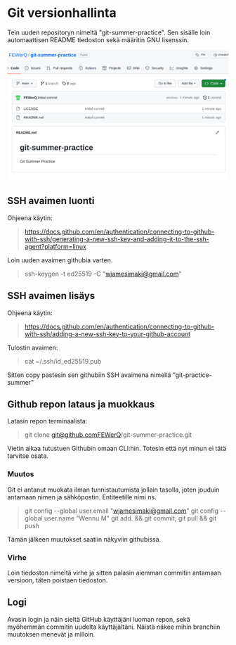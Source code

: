 # Git versionhallinta

Tein uuden repositoryn nimeltä "git-summer-practice". Sen sisälle loin automaattisen README tiedoston sekä määritin GNU lisenssin.

![alkutilanne](screenshots/h3-newrepo.png)

## SSH avaimen luonti

Ohjeena käytin:
> https://docs.github.com/en/authentication/connecting-to-github-with-ssh/generating-a-new-ssh-key-and-adding-it-to-the-ssh-agent?platform=linux

Loin uuden avaimen githubia varten.
> ssh-keygen -t ed25519 -C "wjamesimaki@gmail.com"

## SSH avaimen lisäys

Ohjeena käytin:
> https://docs.github.com/en/authentication/connecting-to-github-with-ssh/adding-a-new-ssh-key-to-your-github-account

Tulostin avaimen:
> cat ~/.ssh/id_ed25519.pub

Sitten copy pastesin sen githubiin SSH avaimena nimellä "git-practice-summer"

## Github repon lataus ja muokkaus

Latasin repon terminaalista:
> git clone git@github.comFEWerQ/git-summer-practice.git

Vietin aikaa tutustuen Githubin omaan CLI:hin. Totesin että nyt minun ei tätä tarvitse osata.

### Muutos

Git ei antanut muokata ilman tunnistautumista jollain tasolla, joten jouduin antamaan nimen ja sähköpostin. Entiteetille nimi ns.

> git config --global user.email "wjamesimaki@gmail.com"
> git config --global user.name "Wennu M"
> git add. && git commit; git pull && git push

Tämän jälkeen muutokset saatiin näkyviin githubissa.

### Virhe

Loin tiedoston nimeltä virhe ja sitten palasin aiemman commitin antamaan versioon, täten poistaen tiedoston.


## Logi

Avasin login ja näin sieltä GitHub käyttäjäni luoman repon, sekä myöhemmän commitin uudelta käyttäjältäni. Näistä näkee mihin branchiin muutoksen menevät ja milloin.


